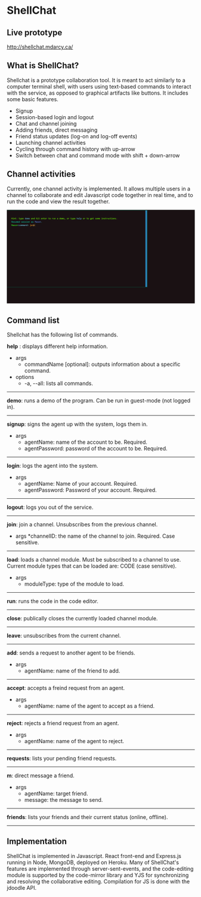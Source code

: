 # ShellChat

## Live prototype

http://shellchat.mdarcy.ca/

## What is ShellChat?

Shellchat is a prototype collaboration tool. It is meant to act similarly to a computer terminal shell, with users using 
text-based commands to interact with the service, as opposed to graphical artifacts like buttons. It includes some basic features.

* Signup
* Session-based login and logout
* Chat and channel joining 
* Adding friends, direct messaging
* Friend status updates (log-on and log-off events)
* Launching channel activities
* Cycling through command history with up-arrow
* Switch between chat and command mode with shift + down-arrow

## Channel activities

Currently, one channel activity is implemented. It allows multiple users in a channel to collaborate and edit Javascript code together
in real time, and to run the code and view the result together. 

![alt text](https://github.com/MasonDarcy/ShellChat/blob/main/animated_module.gif "Code editor screenshot")

## Command list

Shellchat has the following list of commands.

 __help__ : displays different help information.
* args
	* commandName [optional]: outputs information about a specific command.
* options
	* -a, --all: lists all commands.
	
---

__demo__: runs a demo of the program. Can be run in guest-mode (not logged in).
	
---

__signup__: signs the agent up with the system, logs them in.
* args
	* agentName: name of the account to be. Required.
	* agentPassword: password of the account to be. Required.

---

__login__: logs the agent into the system.
* args
	* agentName: Name of your account. Required.
	* agentPassword: Password of your account. Required.

---

__logout__: logs you out of the service.

---

__join__: join a channel. Unsubscribes from the previous channel.
* args
	*channelID: the name of the channel to join. Required. Case sensitive.

---

__load__: loads a channel module. Must be subscribed to a channel to use. Current module types that can be loaded are: CODE (case sensitive).
* args	
	* moduleType: type of the module to load.

---

__run__: runs the code in the code editor. 

---

__close__: publically closes the currently loaded channel module.

---

__leave__: unsubscribes from the current channel.

---

__add__: sends a request to another agent to be friends.
* args
	* agentName: name of the friend to add.

---

__accept__: accepts a freind request from an agent.
* args	
	* agentName: name of the agent to accept as a friend.

---

__reject__: rejects a friend request from an agent.
* args
	* agentName: name of the agent to reject.

---

__requests__: lists your pending friend requests.

---

__m__: direct message a friend.
* args
	* agentName: target friend.
	* message: the message to send.

---

__friends__: lists your friends and their current status (online, offline).

---

## Implementation

ShellChat is implemented in Javascript. React front-end and Express.js running in Node, MongoDB, deployed on Heroku.
Many of ShellChat's features are implemented through server-sent-events, and the code-editing module is supported by 
the code-mirror library and YJS for synchronizing and resolving the collaborative editing. Compilation for JS is done with the 
jdoodle API.

